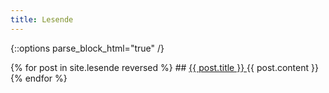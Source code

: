 ```yaml
---
title: Lesende
---
```


{::options parse_block_html="true" /}
<div id="lesende">
{% for post in site.lesende reversed %}   
## <a href="{{ post.url }}">  {{ post.title }} </a>
{{ post.content }}
{% endfor %}
</div>

<script type="text/javascript">
    window.onload = function () {
        const lesendeDiv = document.getElementById("lesende");
        const images = lesendeDiv.getElementsByTagName("img");
       for ( let i = 0; i < images.length; i+=1) {
           if (i % 2 !== 0) {
               images[i].classList.add("float-right");
           }
       };
    }
</script>